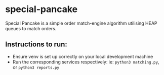 # special-pancake

Special Pancake is a simple order match-engine algorithm utilising HEAP queues to match orders.


## Instructions to run:
- Ensure venv is set up correctly on your local development machine
- Run the corresponding services respectively: ie: `python3 matching.py`, or `python3 reports.py`
